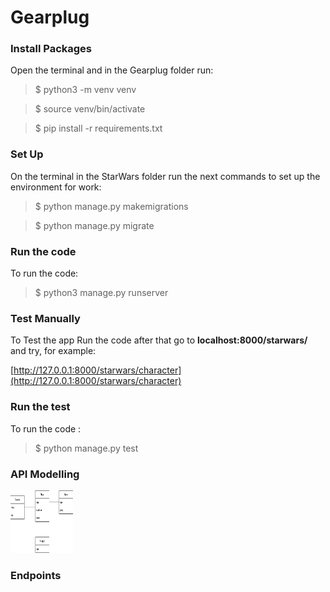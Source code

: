 # Gearplug

### Install Packages

Open the terminal and in the Gearplug folder run:

> $ python3 -m venv venv

> $ source venv/bin/activate

> $ pip install -r requirements.txt

### Set Up

On the terminal in the StarWars folder run the next commands to set up the environment for work:

> $ python manage.py makemigrations

> $ python manage.py migrate


### Run the code
To run the code:

> $ python3 manage.py runserver


### Test Manually
To Test the app Run the code after that go to **localhost:8000/starwars/** and try, for example:

[http://127.0.0.1:8000/starwars/character](http://127.0.0.1:8000/starwars/character)

### Run the test
To run the code :

> $ python manage.py test

### API Modelling

<img src="imagen.png" alt="MarineGEO circle logo" style="height: 100px; width:100px;"/>

### Endpoints
